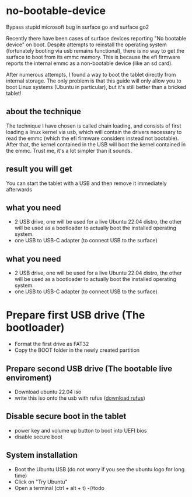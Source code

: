 # no-bootable-device
Bypass stupid microsoft bug in surface go and surface go2

Recently there have been cases of surface devices reporting "No bootable device" on boot.
Despite attempts to reinstall the operating system (fortunately booting via usb remains functional), there is no way to get the surface to boot from its emmc memory. This is because the efi firmware reports the internal emmc as a non-bootable device (like an sd card).

After numerous attempts, I found a way to boot the tablet directly from internal storage. The only problem is that this guide will only allow you to boot Linux systems (Ubuntu in particular), but it's still better than a bricked tablet!

## about the technique
The technique I have chosen is called chain loading, and consists of first loading a linux kernel via usb, which will contain the drivers necessary to read the emmc (which the efi firmware considers instead not bootable). After that, the kernel contained in the USB will boot the kernel contained in the emmc.
Trust me, it's a lot simpler than it sounds.

## result you will get
You can start the tablet with a USB and then remove it immediately afterwards

## what you need
- 2 USB drive, one will be used for a live Ubuntu 22.04 distro, the other will be used as a bootloader to actually boot the installed operating system.
- one USB to USB-C adapter (to connect USB to the surface)

## what you need
- 2 USB drive, one will be used for a live Ubuntu 22.04 distro, the other will be used as a bootloader to actually boot the installed operating system.
- one USB to USB-C adapter (to connect USB to the surface)

# Prepare first USB drive (The bootloader)
- Format the first drive as FAT32
- Copy the BOOT folder in the newly created partition

## Prepare second USB drive (The bootable live enviroment)
- Download ubuntu 22.04 iso 
- write this iso onto the usb with rufus ([download rufus](https://rufus.ie/it/))

## Disable secure boot in the tablet
- power key and volume up button to boot into UEFI bios
- disable secure boot

## System installation
- Boot the Ubuntu USB (do not worry if you see the ubuntu logo for long time)
- Click on "Try Ubuntu"
- Open a terminal (ctrl + alt + t)
-//todo



